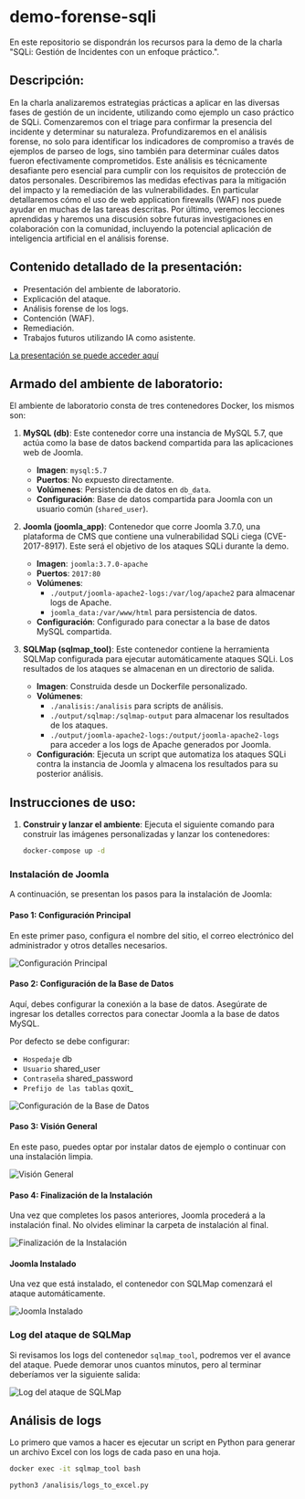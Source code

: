 
# demo-forense-sqli

En este repositorio se dispondrán los recursos para la demo de la charla "SQLi:  Gestión de Incidentes con un enfoque práctico.".

## Descripción:

En la charla analizaremos estrategias prácticas a aplicar en las diversas fases de gestión de un incidente, utilizando como ejemplo un caso práctico de SQLi. Comenzaremos con el triage para confirmar la presencia del incidente y determinar su naturaleza. Profundizaremos en el análisis forense, no solo para identificar los indicadores de compromiso a través de ejemplos de parseo de logs, sino también para determinar cuáles datos fueron efectivamente comprometidos. Este análisis es técnicamente desafiante pero esencial para cumplir con los requisitos de protección de datos personales. Describiremos las medidas efectivas para la mitigación del impacto y la remediación de las vulnerabilidades.  En particular detallaremos cómo el uso de web application firewalls (WAF) nos puede ayudar en muchas de las tareas descritas. Por último, veremos lecciones aprendidas y haremos una discusión sobre futuras investigaciones en colaboración con la comunidad, incluyendo la potencial aplicación de inteligencia artificial en el análisis forense.

## Contenido detallado de la presentación:

- Presentación del ambiente de laboratorio.
- Explicación del ataque.
- Análisis forense de los logs.
- Contención (WAF).
- Remediación.
- Trabajos futuros utilizando IA como asistente.

[La presentación se puede acceder aquí](./2024_SQLi%20Gestión%20de%20Incidentes%20con%20un%20enfoque%20practico.pdf)


## Armado del ambiente de laboratorio:

El ambiente de laboratorio consta de tres contenedores Docker, los mismos son:

1. **MySQL (db)**: Este contenedor corre una instancia de MySQL 5.7, que actúa como la base de datos backend compartida para las aplicaciones web de Joomla.
   - **Imagen**: `mysql:5.7`
   - **Puertos**: No expuesto directamente.
   - **Volúmenes**: Persistencia de datos en `db_data`.
   - **Configuración**: Base de datos compartida para Joomla con un usuario común (`shared_user`).

2. **Joomla (joomla_app)**: Contenedor que corre Joomla 3.7.0, una plataforma de CMS que contiene una vulnerabilidad SQLi ciega (CVE-2017-8917). Este será el objetivo de los ataques SQLi durante la demo.
   - **Imagen**: `joomla:3.7.0-apache`
   - **Puertos**: `2017:80`
   - **Volúmenes**: 
     - `./output/joomla-apache2-logs:/var/log/apache2` para almacenar logs de Apache.
     - `joomla_data:/var/www/html` para persistencia de datos.
   - **Configuración**: Configurado para conectar a la base de datos MySQL compartida.

3. **SQLMap (sqlmap_tool)**: Este contenedor contiene la herramienta SQLMap configurada para ejecutar automáticamente ataques SQLi. Los resultados de los ataques se almacenan en un directorio de salida.
   - **Imagen**: Construida desde un Dockerfile personalizado.
   - **Volúmenes**: 
     - `./analisis:/analisis` para scripts de análisis.
     - `./output/sqlmap:/sqlmap-output` para almacenar los resultados de los ataques.
     - `./output/joomla-apache2-logs:/output/joomla-apache2-logs` para acceder a los logs de Apache generados por Joomla.
   - **Configuración**: Ejecuta un script que automatiza los ataques SQLi contra la instancia de Joomla y almacena los resultados para su posterior análisis.

## Instrucciones de uso:

1. **Construir y lanzar el ambiente**:
   Ejecuta el siguiente comando para construir las imágenes personalizadas y lanzar los contenedores:

   ```bash
   docker-compose up -d
   ```

### Instalación de Joomla

A continuación, se presentan los pasos para la instalación de Joomla:

#### Paso 1: Configuración Principal

En este primer paso, configura el nombre del sitio, el correo electrónico del administrador y otros detalles necesarios.

![Configuración Principal](./imagenes/1-Paso1_Instalacion_Joomla.jpg)

#### Paso 2: Configuración de la Base de Datos

Aquí, debes configurar la conexión a la base de datos. Asegúrate de ingresar los detalles correctos para conectar Joomla a la base de datos MySQL.

Por defecto se debe configurar:
- `Hospedaje` db
- `Usuario` shared_user
- `Contraseña` shared_password
- `Prefijo de las tablas` qoxit_

![Configuración de la Base de Datos](./imagenes/2-Paso2_Instalacion_Joomla.jpg)

#### Paso 3: Visión General

En este paso, puedes optar por instalar datos de ejemplo o continuar con una instalación limpia.

![Visión General](./imagenes/3-Paso3_Instalacion_Joomla.jpg)

#### Paso 4: Finalización de la Instalación

Una vez que completes los pasos anteriores, Joomla procederá a la instalación final. No olvides eliminar la carpeta de instalación al final.

![Finalización de la Instalación](./imagenes/4-Paso4_Instalacion_Joomla.jpg)

#### Joomla Instalado

Una vez que está instalado, el contenedor con SQLMap comenzará el ataque automáticamente.

![Joomla Instalado](./imagenes/5-Joomla_Instalado.jpg)

### Log del ataque de SQLMap

Si revisamos los logs del contenedor `sqlmap_tool`, podremos ver el avance del ataque. Puede demorar unos cuantos minutos, pero al terminar deberíamos ver la siguiente salida:

![Log del ataque de SQLMap](./imagenes/6-Finalizacion_de_ataque_de_sqlmap.jpg)

## Análisis de logs

Lo primero que vamos a hacer es ejecutar un script en Python para generar un archivo Excel con los logs de cada paso en una hoja.

   ```bash
   docker exec -it sqlmap_tool bash

   python3 /analisis/logs_to_excel.py
   ```
